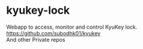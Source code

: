 # kyukey-lock
Webapp to access, monitor and control KyuKey lock.<br>
https://github.com/subodhk01/kyukey<br>
And other Private repos
